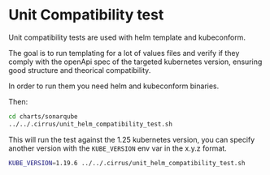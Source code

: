 # Unit Compatibility test

Unit compatibility tests are used with helm template and kubeconform.

The goal is to run templating for a lot of values files and verify if they comply with the openApi spec of the targeted kubernetes version, ensuring good structure and theorical compatibility.

In order to run them you need helm and kubeconform binaries.

Then:

```bash
cd charts/sonarqube
../../.cirrus/unit_helm_compatibility_test.sh 
```

This will run the test against the 1.25 kubernetes version, you can specify another version with the ```KUBE_VERSION``` env var in the x.y.z format.

```bash
KUBE_VERSION=1.19.6 ../../.cirrus/unit_helm_compatibility_test.sh
```